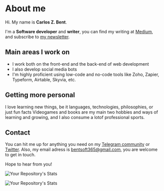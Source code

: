 # About me 

Hi. My name is **Carlos Z. Bent**.

I'm a **Software developer** and **writer**, you can find my writing at [Medium](https://medium.com@carloszbent), and subscribe to [my newsletter](https://carloszbent.substack.com/).

## Main areas I work on

* I work both on the front-end and the back-end of web development
* I also develop social media bots
* I'm highly proficient using low-code and no-code tools like Zoho, Zapier, Typeform, Airtable, Skyvia, etc. 

## Getting more personal

I love learning new things, be it languages, technologies, philosophies, or just fun facts
Videogames and books are my main two hobbies and ways of learning and growing, and I also consume a lotof professional sports.

## Contact

You can hit me up for anything you need on my [Telegram community](https://t.me/carloszbent_channel) or [Twitter](https://twitter.com/CarlosZBent). 
Also, my email adress is bentsoft365@gmail.com, you are welcome to get in touch.

Hope to hear from you!

![Your Repository's Stats](https://github-readme-stats.vercel.app/api?username=CarlosZBent&show_icons=true)

![Your Repository's Stats](https://github-readme-stats.vercel.app/api/top-langs/?username=CarlosZBent&theme=blue-green)
